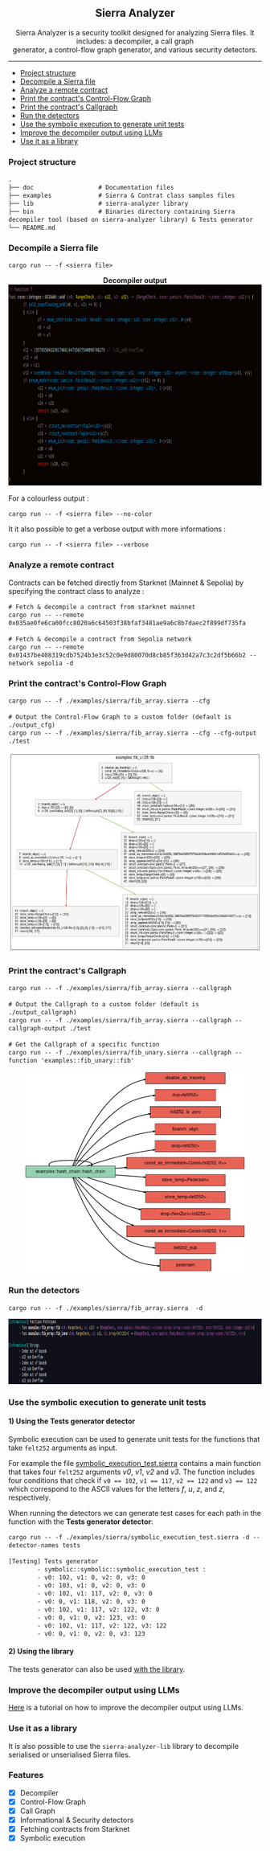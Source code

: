 <div align="center">

## Sierra Analyzer

Sierra Analyzer is a security toolkit designed for analyzing Sierra files. It includes: a decompiler, a call graph</br> generator, a control-flow graph generator, and various security detectors.
</div>

---

- [Project structure](#project-structure)
- [Decompile a Sierra file](#decompile-a-sierra-file)
- [Analyze a remote contract](#analyze-a-remote-contract)
- [Print the contract's Control-Flow Graph](#print-the-contracts-control-flow-graph)
- [Print the contract's Callgraph](#print-the-contracts-callgraph)
- [Run the detectors](#run-the-detectors)
- [Use the symbolic execution to generate unit tests](#use-the-symbolic-execution-to-generate-unit-tests)
- [Improve the decompiler output using LLMs](#print-the-contracts-callgraph)
- [Use it as a library](#print-the-contracts-callgraph)


### Project structure 

```
.
├── doc                  # Documentation files
├── examples             # Sierra & Contrat class samples files
├── lib                  # sierra-analyzer library
├── bin                  # Binaries directory containing Sierra decompiler tool (based on sierra-analyzer library) & Tests generator
└── README.md
```

### Decompile a Sierra file

```
cargo run -- -f <sierra file>
```

<p align="center">
	<b> Decompiler output  </b></br>
	<img height="400px" src="/doc/images/decompiler-output.png"/></br>
</p>

For a colourless output : 

```
cargo run -- -f <sierra file> --no-color
```

It it also possible to get a verbose output with more informations : 

```
cargo run -- -f <sierra file> --verbose
```

### Analyze a remote contract

Contracts can be fetched directly from Starknet (Mainnet & Sepolia) by specifying the contract class to analyze : 

```
# Fetch & decompile a contract from starknet mainnet 
cargo run -- --remote 0x035ae0fe6ca00fcc8020a6c64503f38bfaf3481ae9a6c8b7daec2f899df735fa

# Fetch & decompile a contract from Sepolia network
cargo run -- --remote 0x01437be408319cdb7524b3e3c52c0e9d80070d8cb85f363d42a7c3c2df5b66b2 --network sepolia -d
```

### Print the contract's Control-Flow Graph

```
cargo run -- -f ./examples/sierra/fib_array.sierra --cfg  

# Output the Control-Flow Graph to a custom folder (default is ./output_cfg)
cargo run -- -f ./examples/sierra/fib_array.sierra --cfg --cfg-output ./test 
```

<p align="center">
	<img src="/doc/images/cfg-output.png" height="400px"/>
</p>

### Print the contract's Callgraph

```
cargo run -- -f ./examples/sierra/fib_array.sierra --callgraph

# Output the Callgraph to a custom folder (default is ./output_callgraph)
cargo run -- -f ./examples/sierra/fib_array.sierra --callgraph --callgraph-output ./test 

# Get the Callgraph of a specific function
cargo run -- -f ./examples/sierra/fib_unary.sierra --callgraph --function 'examples::fib_unary::fib'
```

<p align="center">
	<img src="/doc/images/callgraph-output.png" height="400px"/>
</p>

### Run the detectors

```
cargo run -- -f ./examples/sierra/fib_array.sierra  -d
```

<p align="center">
	<img src="/doc/images/detectors-output.png" height="130px"/>
</p>

### Use the symbolic execution to generate unit tests

#### 1) Using the Tests generator detector

Symbolic execution can be used to generate unit tests for the functions that take `felt252` arguments as input. 

For example the file [symbolic_execution_test.sierra](https://github.com/FuzzingLabs/sierra-analyzer/blob/master/examples/sierra/symbolic_execution_test.sierra) contains a main function that takes four `felt252` arguments *v0*, *v1*, *v2* and *v3*. The function includes four conditions that check if `v0 == 102`, `v1 == 117`, `v2 == 122` and `v3 == 122` which correspond to the ASCII values for the letters *f*, *u*, *z*, and *z*, respectively.

When running the detectors we can generate test cases for each path in the function with the **Tests generator detector**:


```
cargo run -- -f ./examples/sierra/symbolic_execution_test.sierra -d --detector-names tests

[Testing] Tests generator
        - symbolic::symbolic::symbolic_execution_test : 
        - v0: 102, v1: 0, v2: 0, v3: 0
        - v0: 103, v1: 0, v2: 0, v3: 0
        - v0: 102, v1: 117, v2: 0, v3: 0
        - v0: 0, v1: 118, v2: 0, v3: 0
        - v0: 102, v1: 117, v2: 122, v3: 0
        - v0: 0, v1: 0, v2: 123, v3: 0
        - v0: 102, v1: 117, v2: 122, v3: 122
        - v0: 0, v1: 0, v2: 0, v3: 123
```

#### 2) Using the library

The tests generator can also be used [with the library](https://github.com/FuzzingLabs/sierra-analyzer/blob/master/lib/examples/tests_generator.rs).

### Improve the decompiler output using LLMs

[Here](/doc/llm-decompilation.md) is a tutorial on how to improve the decompiler output using LLMs.

### Use it as a library 

It is also possible to use the `sierra-analyzer-lib` library to decompile serialised or unserialised Sierra files.

### Features

- [x] Decompiler
- [x] Control-Flow Graph
- [x] Call Graph
- [X] Informational & Security detectors
- [x] Fetching contracts from Starknet
- [x] Symbolic execution
